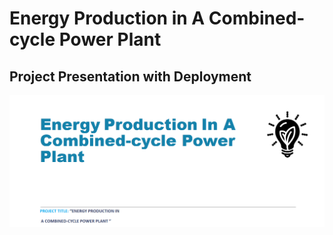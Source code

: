 # Energy Production in A Combined-cycle Power Plant 
## Project Presentation with Deployment
![](images/1.png)
